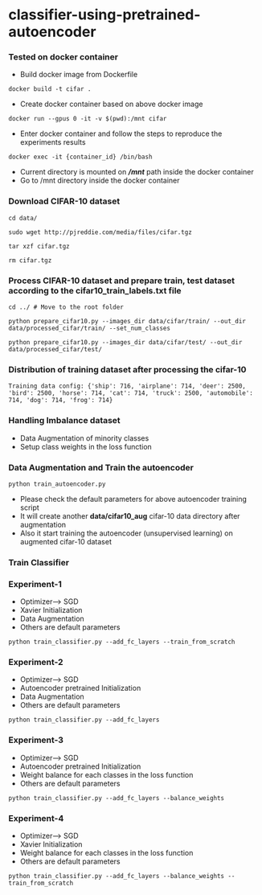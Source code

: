 # classifier-using-pretrained-autoencoder

### Tested on docker container

- Build docker image from Dockerfile
```
docker build -t cifar .
```

- Create docker container based on above docker image
```
docker run --gpus 0 -it -v $(pwd):/mnt cifar
```

- Enter docker container and follow the steps to reproduce the experiments results
```
docker exec -it {container_id} /bin/bash
```

- Current directory is mounted on ***/mnt*** path inside the docker container
- Go to /mnt directory inside the docker container


### Download CIFAR-10 dataset
```
cd data/

sudo wget http://pjreddie.com/media/files/cifar.tgz

tar xzf cifar.tgz

rm cifar.tgz
```

### Process CIFAR-10 dataset and prepare train, test dataset according to the cifar10_train_labels.txt file
```
cd ../ # Move to the root folder

python prepare_cifar10.py --images_dir data/cifar/train/ --out_dir data/processed_cifar/train/ --set_num_classes

python prepare_cifar10.py --images_dir data/cifar/test/ --out_dir data/processed_cifar/test/

```

### Distribution of training dataset after processing the cifar-10
```
Training data config: {'ship': 716, 'airplane': 714, 'deer': 2500, 'bird': 2500, 'horse': 714, 'cat': 714, 'truck': 2500, 'automobile': 714, 'dog': 714, 'frog': 714}
```

### Handling Imbalance dataset
- Data Augmentation of minority classes
- Setup class weights in the loss function

### Data Augmentation and Train the autoencoder

```
python train_autoencoder.py
```
- Please check the default parameters for above autoencoder training script
- It will create another **data/cifar10_aug** cifar-10 data directory after augmentation
- Also it start training the autoencoder (unsupervised learning) on augmented cifar-10 dataset

### Train Classifier

### Experiment-1
- Optimizer--> SGD
- Xavier Initialization
- Data Augmentation
- Others are default parameters

```
python train_classifier.py --add_fc_layers --train_from_scratch
```

### Experiment-2
- Optimizer--> SGD
- Autoencoder pretrained Initialization
- Data Augmentation
- Others are default parameters
```
python train_classifier.py --add_fc_layers
```

### Experiment-3
- Optimizer--> SGD
- Autoencoder pretrained Initialization
- Weight balance for each classes in the loss function
- Others are default parameters
```
python train_classifier.py --add_fc_layers --balance_weights
```

### Experiment-4
- Optimizer--> SGD
- Xavier Initialization
- Weight balance for each classes in the loss function
- Others are default parameters

```
python train_classifier.py --add_fc_layers --balance_weights --train_from_scratch
```



